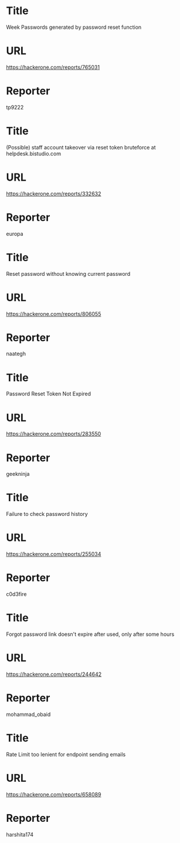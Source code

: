 # Title
Week Passwords generated by password reset function
# URL 
https://hackerone.com/reports/765031
# Reporter 
tp9222

# Title
(Possible) staff account takeover via reset token bruteforce at helpdesk.bistudio.com
# URL 
https://hackerone.com/reports/332632
# Reporter 
europa

# Title
Reset password without knowing current password
# URL 
https://hackerone.com/reports/806055
# Reporter 
naategh

# Title
Password Reset Token Not Expired 
# URL 
https://hackerone.com/reports/283550
# Reporter 
geekninja

# Title
Failure to check password history
# URL 
https://hackerone.com/reports/255034
# Reporter 
c0d3fire

# Title
Forgot password link doesn't expire after used, only after some hours
# URL 
https://hackerone.com/reports/244642
# Reporter 
mohammad_obaid

# Title
Rate Limit too lenient for endpoint sending emails
# URL 
https://hackerone.com/reports/658089
# Reporter 
harshita174

